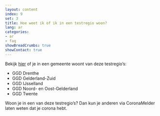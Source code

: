 ```yaml
---
layout: content
index: 9
set: 3
title: Hoe weet ik of ik in een testregio woon?
lang: ar
categories:
- ar
- faq
showBreadCrumbs: true
showContact: true
---
```




Bekijk <a href="https://www.regioatlas.nl/indelingen/indelingen_indeling/t/ggd_s" target="_blank" rel="noopener noreferrer">hier</a> of je in een gemeente woont van deze testregio’s:

- GGD Drenthe
- GGD Gelderland-Zuid
- GGD IJsselland
- GGD Noord- en Oost-Gelderland
- GGD Twente

Woon je in een van deze testregio’s? Dan kun je anderen via CoronaMelder laten weten dat je corona hebt.
 